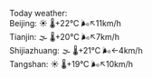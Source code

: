 Today weather:  
Beijing: ☀️   🌡️+22°C 🌬️↖11km/h  
Tianjin: 🌫  🌡️+20°C 🌬️↖7km/h  
Shijiazhuang: 🌫  🌡️+21°C 🌬️←4km/h  
Tangshan: ☀️   🌡️+19°C 🌬️↖10km/h  
